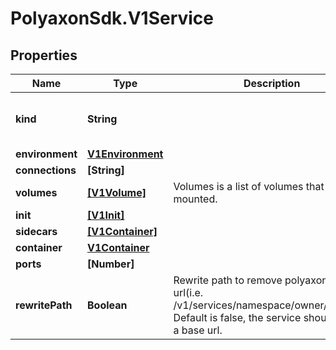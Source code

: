 # PolyaxonSdk.V1Service

## Properties
Name | Type | Description | Notes
------------ | ------------- | ------------- | -------------
**kind** | **String** |  | [optional] [default to 'service']
**environment** | [**V1Environment**](V1Environment.md) |  | [optional] 
**connections** | **[String]** |  | [optional] 
**volumes** | [**[V1Volume]**](V1Volume.md) | Volumes is a list of volumes that can be mounted. | [optional] 
**init** | [**[V1Init]**](V1Init.md) |  | [optional] 
**sidecars** | [**[V1Container]**](V1Container.md) |  | [optional] 
**container** | [**V1Container**](V1Container.md) |  | [optional] 
**ports** | **[Number]** |  | [optional] 
**rewritePath** | **Boolean** | Rewrite path to remove polyaxon base url(i.e. /v1/services/namespace/owner/project/). Default is false, the service shoud handle a base url. | [optional] 


